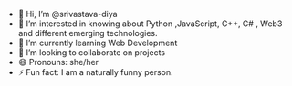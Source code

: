 - 👋 Hi, I’m @srivastava-diya
- 👀 I’m interested in knowing about Python ,JavaScript, C++, C# , Web3 and different emerging technologies.
- 🌱 I’m currently learning Web Development
- 💞️ I’m looking to collaborate on projects
- 😄 Pronouns: she/her
- ⚡ Fun fact: I am a naturally funny person.

<!---
srivastava-diya/srivastava-diya is a ✨ special ✨ repository because its `README.md` (this file) appears on your GitHub profile.
You can click the Preview link to take a look at your changes.
--->
